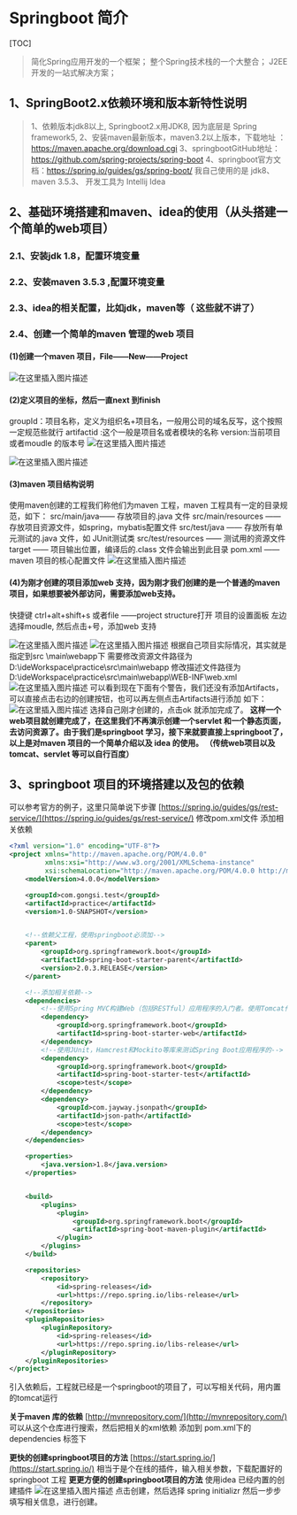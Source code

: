 # Springboot 简介
[TOC]

>简化Spring应用开发的一个框架；
>整个Spring技术栈的一个大整合；
>J2EE开发的一站式解决方案；

## 1、SpringBoot2.x依赖环境和版本新特性说明
>1、依赖版本jdk8以上, Springboot2.x用JDK8, 因为底层是 Spring framework5, 
>	2、安装maven最新版本，maven3.2以上版本，下载地址 ：https://maven.apache.org/download.cgi
>	3、springbootGitHub地址：https://github.com/spring-projects/spring-boot
>	4、springboot官方文档：https://spring.io/guides/gs/spring-boot/
>我自己使用的是 jdk8、maven 3.5.3、 开发工具为 Intellij Idea 

## 2、基础环境搭建和maven、idea的使用（从头搭建一个简单的web项目）
### 2.1、安装jdk 1.8，配置环境变量
### 2.2、安装maven 3.5.3 ,配置环境变量
### 2.3、idea的相关配置，比如jdk，maven等（ 这些就不讲了）
### 2.4、创建一个简单的maven 管理的web 项目
#### (1)创建一个maven 项目，File——New——Project

![在这里插入图片描述](https://img-blog.csdnimg.cn/20181109131915920.png?x-oss-process=image/watermark,type_ZmFuZ3poZW5naGVpdGk,shadow_10,text_aHR0cHM6Ly9ibG9nLmNzZG4ubmV0L3UwMTExMzgxOTA=,size_16,color_FFFFFF,t_70)

#### (2)定义项目的坐标，然后一直next 到finish
groupId：项目名称，定义为组织名+项目名，一般用公司的域名反写，这个按照一定规范些就行
artifactid :这个一般是项目名或者模块的名称
version:当前项目或者moudle 的版本号
![在这里插入图片描述](https://img-blog.csdnimg.cn/20181109132011546.png?x-oss-process=image/watermark,type_ZmFuZ3poZW5naGVpdGk,shadow_10,text_aHR0cHM6Ly9ibG9nLmNzZG4ubmV0L3UwMTExMzgxOTA=,size_16,color_FFFFFF,t_70)

![在这里插入图片描述](https://img-blog.csdnimg.cn/20181109132036493.png?x-oss-process=image/watermark,type_ZmFuZ3poZW5naGVpdGk,shadow_10,text_aHR0cHM6Ly9ibG9nLmNzZG4ubmV0L3UwMTExMzgxOTA=,size_16,color_FFFFFF,t_70)
#### (3)maven 项目结构说明
使用maven创建的工程我们称他们为maven 工程，maven 工程具有一定的目录规范，如下：
src/main/java—— 存放项目的.java 文件
src/main/resources —— 存放项目资源文件，如spring，mybatis配置文件
src/test/java —— 存放所有单元测试的.java 文件，如 JUnit测试类
src/test/resources —— 测试用的资源文件
target —— 项目输出位置，编译后的.class 文件会输出到此目录
pom.xml —— maven 项目的核心配置文件 
![在这里插入图片描述](https://img-blog.csdnimg.cn/20190401113327341.png?x-oss-process=image/watermark,type_ZmFuZ3poZW5naGVpdGk,shadow_10,text_aHR0cHM6Ly9ibG9nLmNzZG4ubmV0L3UwMTExMzgxOTA=,size_16,color_FFFFFF,t_70)
#### (4)为刚才创建的项目添加web 支持，因为刚才我们创建的是一个普通的maven 项目，如果想要被外部访问，需要添加web支持。
快捷键 ctrl+alt+shift+s   或者file ——project structure打开 项目的设置面板
左边选择moudle, 然后点击+号，添加web 支持

![在这里插入图片描述](https://img-blog.csdnimg.cn/20181109132249554.png?x-oss-process=image/watermark,type_ZmFuZ3poZW5naGVpdGk,shadow_10,text_aHR0cHM6Ly9ibG9nLmNzZG4ubmV0L3UwMTExMzgxOTA=,size_16,color_FFFFFF,t_70)
![在这里插入图片描述](https://img-blog.csdnimg.cn/20181109132305872.png?x-oss-process=image/watermark,type_ZmFuZ3poZW5naGVpdGk,shadow_10,text_aHR0cHM6Ly9ibG9nLmNzZG4ubmV0L3UwMTExMzgxOTA=,size_16,color_FFFFFF,t_70)
根据自己项目实际情况，其实就是指定到src \main\webapp下
需要修改资源文件路径为  D:\ideWorkspace\practice\src\main\webapp
修改描述文件路径为 D:\ideWorkspace\practice\src\main\webapp\WEB-INF\web.xml
![在这里插入图片描述](https://img-blog.csdnimg.cn/20181109132428100.png?x-oss-process=image/watermark,type_ZmFuZ3poZW5naGVpdGk,shadow_10,text_aHR0cHM6Ly9ibG9nLmNzZG4ubmV0L3UwMTExMzgxOTA=,size_16,color_FFFFFF,t_70)
可以看到现在下面有个警告，我们还没有添加Artifacts，可以直接点击右边的创建按钮，也可以再左侧点击Artifacts进行添加
如下：
![在这里插入图片描述](https://img-blog.csdnimg.cn/20181109132407722.png?x-oss-process=image/watermark,type_ZmFuZ3poZW5naGVpdGk,shadow_10,text_aHR0cHM6Ly9ibG9nLmNzZG4ubmV0L3UwMTExMzgxOTA=,size_16,color_FFFFFF,t_70)
选择自己刚才创建的，点击ok 就添加完成了。
**这样一个web项目就创建完成了，在这里我们不再演示创建一个servlet 和一个静态页面，去访问资源了。由于我们是springboot 学习，接下来就要直接上springboot了，以上是对maven 项目的一个简单介绍以及 idea 的使用。 （传统web项目以及tomcat、servlet 等可以自行百度）**

## 3、springboot 项目的环境搭建以及包的依赖
可以参考官方的例子，这里只简单说下步骤
[https://spring.io/guides/gs/rest-service/](https://spring.io/guides/gs/rest-service/)
修改pom.xml文件 添加相关依赖

```xml
<?xml version="1.0" encoding="UTF-8"?>
<project xmlns="http://maven.apache.org/POM/4.0.0"
         xmlns:xsi="http://www.w3.org/2001/XMLSchema-instance"
         xsi:schemaLocation="http://maven.apache.org/POM/4.0.0 http://maven.apache.org/xsd/maven-4.0.0.xsd">
    <modelVersion>4.0.0</modelVersion>

    <groupId>com.gongsi.test</groupId>
    <artifactId>practice</artifactId>
    <version>1.0-SNAPSHOT</version>


    <!--依赖父工程，使用springboot必须加-->
    <parent>
        <groupId>org.springframework.boot</groupId>
        <artifactId>spring-boot-starter-parent</artifactId>
        <version>2.0.3.RELEASE</version>
    </parent>

    <!--添加相关依赖-->
    <dependencies>
        <!--使用Spring MVC构建Web（包括RESTful）应用程序的入门者。使用Tomcat作为默认嵌入式容器-->
        <dependency>
            <groupId>org.springframework.boot</groupId>
            <artifactId>spring-boot-starter-web</artifactId>
        </dependency>
        <!--使用JUnit，Hamcrest和Mockito等库来测试Spring Boot应用程序的-->
        <dependency>
            <groupId>org.springframework.boot</groupId>
            <artifactId>spring-boot-starter-test</artifactId>
            <scope>test</scope>
        </dependency>
        <dependency>
            <groupId>com.jayway.jsonpath</groupId>
            <artifactId>json-path</artifactId>
            <scope>test</scope>
        </dependency>
    </dependencies>

    <properties>
        <java.version>1.8</java.version>
    </properties>


    <build>
        <plugins>
            <plugin>
                <groupId>org.springframework.boot</groupId>
                <artifactId>spring-boot-maven-plugin</artifactId>
            </plugin>
        </plugins>
    </build>

    <repositories>
        <repository>
            <id>spring-releases</id>
            <url>https://repo.spring.io/libs-release</url>
        </repository>
    </repositories>
    <pluginRepositories>
        <pluginRepository>
            <id>spring-releases</id>
            <url>https://repo.spring.io/libs-release</url>
        </pluginRepository>
    </pluginRepositories>
</project>
```
引入依赖后，工程就已经是一个springboot的项目了，可以写相关代码，用内置的tomcat运行

**关于maven 库的依赖**
[http://mvnrepository.com/](http://mvnrepository.com/)
可以从这个仓库进行搜索，然后把相关的xml依赖 添加到 pom.xml下的  dependencies 标签下

**更快的创建springboot项目的方法**
[https://start.spring.io/](https://start.spring.io/)
相当于是个在线的插件，输入相关参数，下载配置好的springboot 工程
**更更方便的创建springboot项目的方法**
使用idea 已经内置的创建插件
![在这里插入图片描述](https://img-blog.csdnimg.cn/20181109132451182.png?x-oss-process=image/watermark,type_ZmFuZ3poZW5naGVpdGk,shadow_10,text_aHR0cHM6Ly9ibG9nLmNzZG4ubmV0L3UwMTExMzgxOTA=,size_16,color_FFFFFF,t_70)
点击创建，然后选择 spring initializr 然后一步步填写相关信息，进行创建。